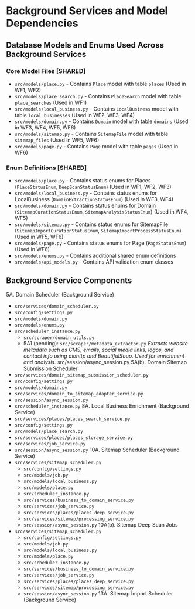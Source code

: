 # Background Services and Model Dependencies

## Database Models and Enums Used Across Background Services

### Core Model Files [SHARED]
- `src/models/place.py` - Contains `Place` model with table `places` (Used in WF1, WF2)
- `src/models/place_search.py` - Contains `PlaceSearch` model with table `place_searches` (Used in WF1)
- `src/models/local_business.py` - Contains `LocalBusiness` model with table `local_businesses` (Used in WF2, WF3, WF4)
- `src/models/domain.py` - Contains `Domain` model with table `domains` (Used in WF3, WF4, WF5, WF6)
- `src/models/sitemap.py` - Contains `SitemapFile` model with table `sitemap_files` (Used in WF5, WF6)
- `src/models/page.py` - Contains `Page` model with table `pages` (Used in WF6)

### Enum Definitions [SHARED]
- `src/models/place.py` - Contains status enums for Places (`PlaceStatusEnum`, `DeepScanStatusEnum`) (Used in WF1, WF2, WF3)
- `src/models/local_business.py` - Contains status enums for LocalBusiness (`DomainExtractionStatusEnum`) (Used in WF3, WF4)
- `src/models/domain.py` - Contains status enums for Domain (`SitemapCurationStatusEnum`, `SitemapAnalysisStatusEnum`) (Used in WF4, WF5)
- `src/models/sitemap.py` - Contains status enums for SitemapFile (`SitemapImportCurationStatusEnum`, `SitemapImportProcessStatusEnum`) (Used in WF5, WF6)
- `src/models/page.py` - Contains status enums for Page (`PageStatusEnum`) (Used in WF6)
- `src/models/enums.py` - Contains additional shared enum definitions
- `src/models/api_models.py` - Contains API validation enum classes

## Background Service Components

5A. Domain Scheduler (Background Service)
  - `src/services/domain_scheduler.py`
  - `src/config/settings.py`
  - `src/models/domain.py`
  - `src/models/enums.py`
  - `src/scheduler_instance.py`
    - `src/scraper/domain_utils.py`
    - 5A1 (pending): `src/scraper/metadata_extractor.py`
      *Extracts website metadata such as CMS, emails, social media links, logos, and contact info using aiohttp and BeautifulSoup. Used for enrichment and analysis.*
src/session/async_session.py
5A(b). Domain Sitemap Submission Scheduler
  - `src/services/domain_sitemap_submission_scheduler.py`
  - `src/config/settings.py`
  - `src/models/domain.py`
  - `src/services/domain_to_sitemap_adapter_service.py`
  - `src/session/async_session.py`
  - `src/scheduler_instance.py`
8A. Local Business Enrichment (Background Service)
  - `src/services/places/places_search_service.py`
  - `src/config/settings.py`
  - `src/models/place_search.py`
  - `src/services/places/places_storage_service.py`
  - `src/services/job_service.py`
  - `src/session/async_session.py`
10A. Sitemap Scheduler (Background Service)
  - `src/services/sitemap_scheduler.py`
    - `src/config/settings.py`
    - `src/models/job.py`
    - `src/models/local_business.py`
    - `src/models/place.py`
    - `src/scheduler_instance.py`
    - `src/services/business_to_domain_service.py`
    - `src/services/job_service.py`
    - `src/services/places/places_deep_service.py`
    - `src/services/sitemap/processing_service.py`
    - `src/session/async_session.py`
10A(b). Sitemap Deep Scan Jobs
  - `src/services/sitemap_scheduler.py`
    - `src/config/settings.py`
    - `src/models/job.py`
    - `src/models/local_business.py`
    - `src/models/place.py`
    - `src/scheduler_instance.py`
    - `src/services/business_to_domain_service.py`
    - `src/services/job_service.py`
    - `src/services/places/places_deep_service.py`
    - `src/services/sitemap/processing_service.py`
    - `src/session/async_session.py`
13A. Sitemap Import Scheduler (Background Service)

